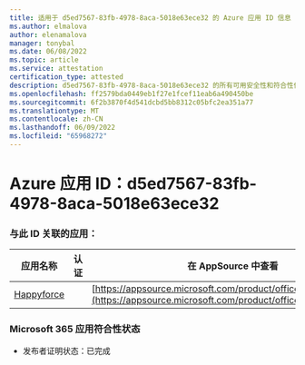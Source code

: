 ```yaml
---
title: 适用于 d5ed7567-83fb-4978-8aca-5018e63ece32 的 Azure 应用 ID 信息
ms.author: elmalova
author: elenamalova
manager: tonybal
ms.date: 06/08/2022
ms.topic: article
ms.service: attestation
certification_type: attested
description: d5ed7567-83fb-4978-8aca-5018e63ece32 的所有可用安全性和符合性信息。
ms.openlocfilehash: ff2579bda0449eb1f27e1fcef11eab6a490450be
ms.sourcegitcommit: 6f2b3870f4d541dcbd5bb8312c05bfc2ea351a77
ms.translationtype: MT
ms.contentlocale: zh-CN
ms.lasthandoff: 06/09/2022
ms.locfileid: "65968272"
---
```

# <a name="azure-app-id-d5ed7567-83fb-4978-8aca-5018e63ece32"></a>Azure 应用 ID：d5ed7567-83fb-4978-8aca-5018e63ece32


### <a name="apps-associated-with-this-id"></a>与此 ID 关联的应用：
| **应用名称** | **认证** | **在 AppSource 中查看** |
|--------------|---------------|-----------------------|
| [Happyforce](../forward/WA200002078.md) |  | [https://appsource.microsoft.com/product/office/WA200002078](https://appsource.microsoft.com/product/office/WA200002078) |

### <a name="microsoft-365-app-compliance-status"></a>Microsoft 365 应用符合性状态
- 发布者证明状态：已完成

